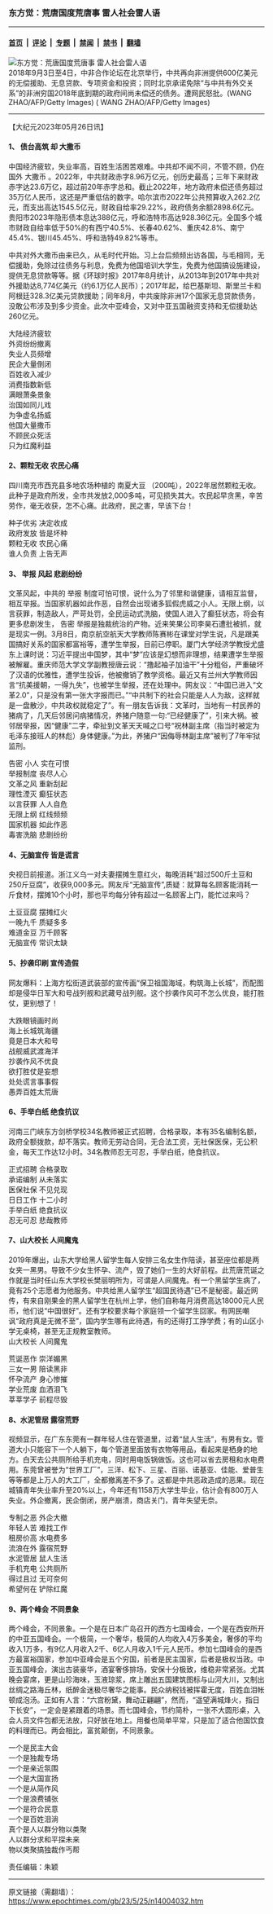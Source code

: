 ### 东方觉：荒唐国度荒唐事 雷人社会雷人语

---

#### [首页](../../../..?n14004032) &nbsp;|&nbsp; [评论](../../../../../epoch-comment?n14004032) &nbsp;|&nbsp; [专题](../../../../../epoch-special?n14004032) &nbsp;|&nbsp; [禁闻](../../../../../epoch-news?n14004032) &nbsp;|&nbsp; [禁书](../../../../../books?n14004032) &nbsp;|&nbsp; [翻墙](https://github.com/gfw-breaker/nogfw/blob/master/README.md?n14004032)


<div><img alt="东方觉：荒唐国度荒唐事 雷人社会雷人语" class="attachment-djy_600_400 size-djy_600_400 wp-post-image" src="https://i.epochtimes.com/assets/uploads/2018/09/GettyImages-1026411844-600x400.jpg"/>
<div class="caption">
 2018年9月3日至4日，中非合作论坛在北京举行，中共再向非洲提供600亿美元的无偿援助、无息贷款、专项资金和投资；同时北京承诺免除“与中共有外交关系”的非洲穷国2018年底到期的政府间尚未偿还的债务。遭网民怒批。(WANG ZHAO/AFP/Getty Images) ( WANG ZHAO/AFP/Getty Images)
</div></div><hr/><div class="post_content" id="artbody" itemprop="articleBody">
 <!-- article content begin -->
 <p>
  【大纪元2023年05月26日讯】
 </p>
 <h4>
  1、 债台高筑 却
  <ok href="https://www.epochtimes.com/gb/tag/%E5%A4%A7%E6%92%92%E5%B8%81.html">
   大撒币
  </ok>
 </h4>
 <p>
  中国经济疲软，失业率高，百姓生活困苦艰难。中共却不闻不问，不管不顾，仍在国外
  <ok href="https://www.epochtimes.com/gb/tag/%E5%A4%A7%E6%92%92%E5%B8%81.html">
   大撒币
  </ok>
  。2022年，中共财政赤字8.96万亿元，创历史最高；三年下来财政赤字达23.6万亿，超过前20年赤字总和。截止2022年，地方政府未偿还债务超过35万亿人民币，这还是严重低估的数字。哈尔滨市2022年公共预算收入262.2亿元，而支出高达1545.5亿元，财政自给率29.22%，政府债务余额2898.6亿元。贵阳市2023年隐形债本息达388亿元，呼和浩特市高达928.36亿元。全国多个城市财政自给率低于50%的有西宁40.5%、长春40.62%、重庆42.8%、南宁45.4%、银川45.45%、呼和浩特49.82%等市。
 </p>
 <p>
  中共对外大撒币由来已久，从毛时代开始。习上台后频频出访各国，与毛相同，无偿援助，免除过往债务与利息，免费为他国培训大学生，免费为他国搞设施建设，提供无息贷款等等。据《环球时报》2017年8月统计，从2013年到2017年中共对外援助达8,774亿美元（约6.1万亿人民币）；2017年起，给巴基斯坦、斯里兰卡和阿根廷328.3亿美元贷款援助；同年8月，中共废除非洲17个国家无息贷款债务，没敢公布涉及到多少资金。此次中亚峰会，又对中亚五国融资支持和无偿援助达260亿元。
 </p>
 <p>
  大陆经济疲软
  <br/>
  外资纷纷撤离
  <br/>
  失业人员频增
  <br/>
  民企大量倒闭
  <br/>
  百姓收入减少
  <br/>
  消费指数新低
  <br/>
  满眼萧条景象
  <br/>
  治国如同儿戏
  <br/>
  为争虚名扬威
  <br/>
  他国大量撒币
  <br/>
  不顾民众死活
  <br/>
  只为红魔利益
 </p>
 <h4>
  2、颗粒无收 农民心痛
 </h4>
 <p>
  四川南充市西充县多地农场种植的
  <ok href="https://www.epochtimes.com/gb/tag/%E5%8D%97%E5%A4%8F%E5%A4%A7%E8%B1%86.html">
   南夏大豆
  </ok>
  （200吨），2022年居然颗粒无收。此种子是政府所发，全市共发放2,000多吨，可见损失其大。农民起早贪黑，辛苦劳作，毫无收获，怎不心痛。此政府，民之害，早该下台！
 </p>
 <p>
  种子优劣 决定收成
  <br/>
  政府发放 皆是坏种
  <br/>
  颗粒无收 农民心痛
  <br/>
  谁人负责 上告无声
 </p>
 <h4>
  3、
  <ok href="https://www.epochtimes.com/gb/tag/%E4%B8%BE%E6%8A%A5.html">
   举报
  </ok>
  风起 悲剧纷纷
 </h4>
 <p>
  文革风起，中共的
  <ok href="https://www.epochtimes.com/gb/tag/%E4%B8%BE%E6%8A%A5.html">
   举报
  </ok>
  制度可怕可恨，说什么为了邻里和谐健康，请相互监督，相互举报。当国家机器如此作恶，自然会出现诸多狐假虎威之小人。无限上纲，以言获罪，制造敌人，严苛处罚，全民运动式洗脑，使国人进入了癫狂状态，将会有更多悲剧发生，
  <ok href="https://www.epochtimes.com/gb/tag/%E5%91%8A%E5%AF%86.html">
   告密
  </ok>
  举报是独裁统治的产物。近来笑果公司李昊石遭批被抓，就是现实一例。3月8日，南京航空航天大学教师陈赛彬在课堂对学生说，凡是跟美国搞好关系的国家都富裕等，遭学生举报，目前已停职。厦门大学经济学教授尤盛东上课时说：习近平提出中国梦，其中“梦”应该是幻想而非理想，结果遭学生举报被解雇。重庆师范大学文学副教授唐云说：“撸起袖子加油干”十分粗俗，严重破坏了汉语的优雅性，遭学生投诉，他被撤销了教学资格。最近又有兰州大学教师因言“抗美援朝，一得九失”，也被学生举报，还在处理中。网友议：“中国已进入“文革2.0”，只是没有第一张大字报而已。”“中共制下的社会只能是人人为敌，这样就是一盘散沙，中共政权就稳定了”。有一朋友告诉我：文革时，当地有一村民养的猪病了，几天后邻居问病猪情况，养猪户随意一句:“已经健康了”，引来大祸。被邻居举报，因“健康”二字，牵扯到文革天天喊之口号“祝林副主席（指当时被定为毛泽东接班人的林彪）身体健康。”为此，养猪户“因侮辱林副主席”被判了7年牢狱监刑。
 </p>
 <p>
  <ok href="https://www.epochtimes.com/gb/tag/%E5%91%8A%E5%AF%86.html">
   告密
  </ok>
  小人 实在可恨
  <br/>
  举报制度 丧尽人心
  <br/>
  文革之风 重新刮起
  <br/>
  理性湮灭 癫狂状态
  <br/>
  以言获罪 人人自危
  <br/>
  无限上纲 红线频频
  <br/>
  国家机器 如此作恶
  <br/>
  毒害洗脑 悲剧纷纷
 </p>
 <h4>
  4、无脑宣传 皆是谎言
 </h4>
 <p>
  央视日前报道。浙江义乌一对夫妻摆摊生意红火，每晚消耗“超过500斤土豆和250斤豆腐”，收获9,000多元。网友斥“无脑宣传”,质疑：就算每名顾客能消耗一斤食材，摆摊10个小时，那也平均每分钟有超过一名顾客上门，能忙过来吗？
 </p>
 <p>
  土豆豆腐 摆摊红火
  <br/>
  一晚九千 质疑多多
  <br/>
  难道金豆 万千顾客
  <br/>
  无脑宣传 常识太缺
 </p>
 <h4>
  5、抄袭印刷 宣传造假
 </h4>
 <p>
  网友爆料：上海方松街道武装部的宣传画“保卫祖国海域，构筑海上长城”，而配图却是侵华日军大和号战列舰和武藏号战列舰。这个抄袭作风可不怎么优良，能打胜仗，更别想了！
 </p>
 <p>
  大跌眼镜画时尚
  <br/>
  海上长城筑海疆
  <br/>
  竟是日本大和号
  <br/>
  战舰威武渡海洋
  <br/>
  抄袭作风不优良
  <br/>
  欲打胜仗是妄想
  <br/>
  处处谎言事事假
  <br/>
  愚弄百姓太荒唐
 </p>
 <h4>
  6、手举白纸 绝食抗议
 </h4>
 <p>
  河南三门峡东方剑桥学校34名教师被正式招聘，合格录取，本有35名编制名额，政府全额拨款，却不落实。教师无劳动合同，无合法工资，无社保医保，无公积金，每天工作达12小时。34名教师忍无可忍，手举白纸，绝食抗议。
 </p>
 <p>
  正式招聘 合格录取
  <br/>
  承诺编制 从未落实
  <br/>
  医保社保 不见兑现
  <br/>
  日日工作 十二小时
  <br/>
  手举白纸 绝食抗议
  <br/>
  忍无可忍 悲哉教师
 </p>
 <h4>
  7、山大校长 人间魔鬼
 </h4>
 <p>
  2019年爆出，山东大学给黑人留学生每人安排三名女生作陪读，甚至座位都是两女夹一黑男。导致不少女生怀孕、流产，毁了她们一生的大好前程。此荒唐荒诞之作就是当时任山东大学校长樊丽明所为，可谓是人间魔鬼。有一个黑留学生病了，竟有25个志愿者为他服务。中共给黑人留学生“超国民待遇”已不是秘密。最近网传，有来自刚果金的黑人留学生在杭州上学，他们自称每月消费高达18000元人民币，他们说“中国很好”。还有学校要求每个家庭领一个留学生回家。有网民嘲讽“政府真是无微不至”，国内学生哪有此待遇，有的还得打工挣学费；有的山区小学无桌椅，甚至无正规教室教师。
  <br/>
  山大校长 人间魔鬼
 </p>
 <p>
  荒诞恶作 崇洋媚黑
  <br/>
  三女一男 陪读黑非
  <br/>
  怀孕流产 身心惨摧
  <br/>
  学业荒废 血洒泪飞
  <br/>
  莘莘学子 前程尽毁
 </p>
 <h4>
  8、水泥管居 露宿荒野
 </h4>
 <p>
  视频显示，在广东东莞有一群年轻人住在管道里，过着“鼠人生活”，有男有女。管道大小只能容下一个人躺下，每个管道里面放有衣物等用品，看起来是栖身的地方。白天去公共厕所给手机充电，同时用电饭锅做饭。这也可以省去房租和水电费用。东莞曾被誉为“世界工厂”，三洋、松下、三星、百丽、诺基亚、佳能、爱普生等等都是上万人的大工厂，全都撤离差不多了。这都是中共恶政造成的恶果。现在城镇青年失业率升至20%以上，今年还有1158万大学生毕业，估计会有800万人失业。外企撤离，民企倒闭，房产崩溃，商店关门，青年失望无奈。
 </p>
 <p>
  专制之恶 外企大撤
  <br/>
  年轻人苦 难找工作
  <br/>
  租房价高 水电费多
  <br/>
  流浪在外 露宿荒野
  <br/>
  水泥管居 鼠人生活
  <br/>
  手机充电 公共厕所
  <br/>
  得过且过 无可奈何
  <br/>
  希望何在 铲除红魔
 </p>
 <h4>
  9、两个峰会 不同景象
 </h4>
 <p>
  两个峰会，不同景象。一个是在日本广岛召开的西方七国峰会，一个是在西安所开的中亚五国峰会。一个极简，一个奢华，极简的人均收入4万多美金，奢侈的平均收入1万多，有9亿人月收入2千、6亿人月收入1千元人民币。参加七国峰会的是西方最富裕国家，参加中亚峰会是五个穷国，前者是民主国家，后者是极权当政。中亚五国峰会，演出古装豪华，酒宴奢侈排场，安保十分极致，维稳非常紧张。尤其晚会宴席，更是山珍海味，玉液琼浆，席上雕出五国建筑图标与山河大川，又制出丝绸之路海丘林，纸醉金迷极尽奢华之能事。民众纳税钱被挥霍无度，百姓血泪帐顿成泡汤。正如有人言：“六宫粉黛，舞动正翩翩”，然而，“遥望满城烽火，指日下长安”，一定会是紧跟着的场景。而七国峰会，节约简朴，一张不大圆形桌，入会人员文件包都无法放，只好放在地上。用餐也简单平常，只是加了适合他国饮食的料理而已。两会相比，富贫颠倒，不同景象。
 </p>
 <p>
  一个是民主大会
  <br/>
  一个是独裁专场
  <br/>
  一个是亲近氛围
  <br/>
  一个是大国宣扬
  <br/>
  一个是从简作风
  <br/>
  一个是浪费铺张
  <br/>
  一个是符合民意
  <br/>
  一个是百姓泪淌
  <br/>
  真个是人以群分物以类聚
  <br/>
  人以群分求和平探未来
  <br/>
  物以类聚搞独裁作丐帮
 </p>
 <p>
  责任编辑：朱颖
 </p>
 <!-- article content end -->
 <div id="below_article_ad">
 </div>
</div>


---

原文链接（需翻墙）：https://www.epochtimes.com/gb/23/5/25/n14004032.htm
